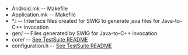 
* Android.mk -- Makefile
* Application.mk -- Makefile
* *.i -- Interface files created for SWIG to generate java files for Java-to-C++ invocation
* gen/ -- Files generated by SWIG for Java-to-C++ invocation
* core/ -- [See TestSuite README](https://github.com/villagereach/mScan/blob/master/TestSuite/README.md)
* configuration.h -- [See TestSuite README](https://github.com/villagereach/mScan/blob/master/TestSuite/README.md)
